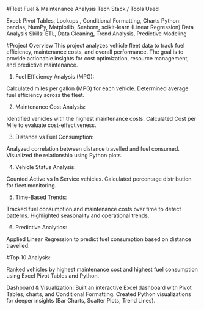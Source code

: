 #Fleet Fuel & Maintenance Analysis
Tech Stack / Tools Used

Excel: Pivot Tables, Lookups , Conditional Formatting, Charts
Python: pandas, NumPy, Matplotlib, Seaborn, scikit-learn (Linear Regression)
Data Analysis Skills: ETL, Data Cleaning, Trend Analysis, Predictive Modeling

#Project Overview
This project analyzes vehicle fleet data to track fuel efficiency, maintenance costs, and overall performance. 
The goal is to provide actionable insights for cost optimization, resource management, and predictive maintenance.

1. Fuel Efficiency Analysis (MPG):

Calculated miles per gallon (MPG) for each vehicle.
Determined average fuel efficiency across the fleet.

2. Maintenance Cost Analysis:

Identified vehicles with the highest maintenance costs.
Calculated Cost per Mile to evaluate cost-effectiveness.

3. Distance vs Fuel Consumption:

Analyzed correlation between distance travelled and fuel consumed.
Visualized the relationship using Python plots.

4. Vehicle Status Analysis:

Counted Active vs In Service vehicles.
Calculated percentage distribution for fleet monitoring.

5. Time-Based Trends:

Tracked fuel consumption and maintenance costs over time to detect patterns.
Highlighted seasonality and operational trends.

6. Predictive Analytics:

Applied Linear Regression to predict fuel consumption based on distance travelled.

#Top 10 Analysis:

Ranked vehicles by highest maintenance cost and highest fuel consumption using Excel Pivot Tables and Python.

Dashboard & Visualization:
Built an interactive Excel dashboard with Pivot Tables, charts, and Conditional Formatting.
Created Python visualizations for deeper insights (Bar Charts, Scatter Plots, Trend Lines).

